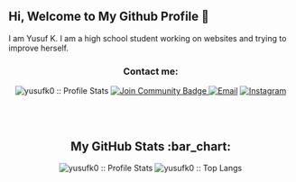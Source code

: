 ## Hi, Welcome to My Github Profile :wave: 

I am Yusuf K. I am a high school student working on websites and trying to improve herself.
<h3 align="center">Contact me:</h3>

<p align="center">
<img src="https://komarev.com/ghpvc/?username=yusufk0&color=green" alt="yusufk0 :: Profile Stats"></a>
<a href="https://discord.gg/alaattincagil"><img src="https://img.shields.io/discord/534076005716066315.svg?style=flat&label=Join%20Community&color=7289DA" alt="Join Community Badge"/>
<a href="mailto:yusufkustul810@gmail.com"><img alt="Email" src="https://img.shields.io/badge/Email-yusufkustul810@gmail.com-blue?style=flat&logo=gmail"></a>
<a href="https://www.instagram.com/yusufkstl/"><img alt="Instagram" src="https://img.shields.io/badge/Instagram-yusufkstl-black?style=flat-square&logo=instagram"></a>
</p>

<br><br>

<h2 align="center">My GitHub Stats :bar_chart:</h2>
<p align="center">
  <img src="https://github-readme-stats.vercel.app/api?username=yusufk0&show_icons=true&theme=synthwave" alt="yusufk0 :: Profile Stats" />
  <img src="https://github-readme-stats.vercel.app/api/top-langs/?username=yusufk0&langs_count=10&theme=tokyonight&layout=compact" alt="yusufk0 :: Top Langs" />
</p>
